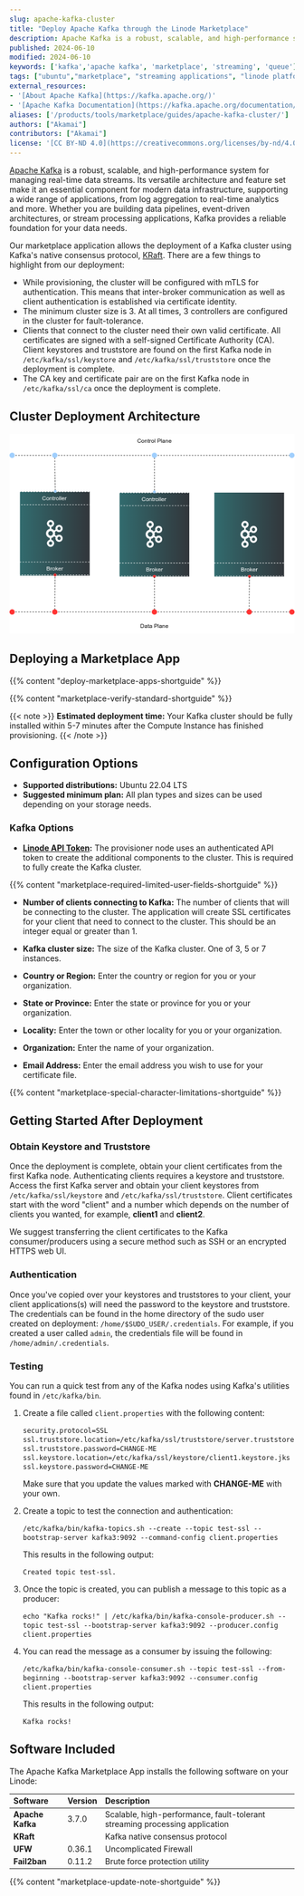 ```yaml
---
slug: apache-kafka-cluster
title: "Deploy Apache Kafka through the Linode Marketplace"
description: Apache Kafka is a robust, scalable, and high-performance system for managing real-time data streams. Its versatile architecture and feature set make it an essential component for modern data infrastructure, supporting a wide range of applications from log aggregation to real-time analytics and more. Whether you are building data pipelines, event-driven architectures, or stream processing applications, Kafka provides a reliable foundation for your data needs."
published: 2024-06-10
modified: 2024-06-10
keywords: ['kafka','apache kafka', 'marketplace', 'streaming', 'queue']
tags: ["ubuntu","marketplace", "streaming applications", "linode platform", "cloud manager", "ssl", "cloud storage", "high availability", "compute storage"]
external_resources:
- '[About Apache Kafka](https://kafka.apache.org/)'
- '[Apache Kafka Documentation](https://kafka.apache.org/documentation/)'
aliases: ['/products/tools/marketplace/guides/apache-kafka-cluster/']
authors: ["Akamai"]
contributors: ["Akamai"]
license: '[CC BY-ND 4.0](https://creativecommons.org/licenses/by-nd/4.0)'
---
```


[Apache Kafka](https://kafka.apache.org/) is a robust, scalable, and high-performance system for managing real-time data streams. Its versatile architecture and feature set make it an essential component for modern data infrastructure, supporting a wide range of applications, from log aggregation to real-time analytics and more. Whether you are building data pipelines, event-driven architectures, or stream processing applications, Kafka provides a reliable foundation for your data needs.

Our marketplace application allows the deployment of a Kafka cluster using Kafka's native consensus protocol, [KRaft](https://kafka.apache.org/documentation/#kraft). There are a few things to highlight from our deployment:

- While provisioning, the cluster will be configured with mTLS for authentication. This means that inter-broker communication as well as client authentication is established via certificate identity.
- The minimum cluster size is 3. At all times, 3 controllers are configured in the cluster for fault-tolerance.
- Clients that connect to the cluster need their own valid certificate. All certificates are signed with a self-signed Certificate Authority (CA). Client keystores and truststore are found on the first Kafka node in `/etc/kafka/ssl/keystore` and `/etc/kafka/ssl/truststore` once the deployment is complete.
- The CA key and certificate pair are on the first Kafka node in `/etc/kafka/ssl/ca` once the deployment is complete.


## Cluster Deployment Architecture

![Kafka Architecture](kafka-cluster.png)

## Deploying a Marketplace App

{{% content "deploy-marketplace-apps-shortguide" %}}

{{% content "marketplace-verify-standard-shortguide" %}}

{{< note >}}
**Estimated deployment time:** Your Kafka cluster should be fully installed within 5-7 minutes after the Compute Instance has finished provisioning.
{{< /note >}}

## Configuration Options

- **Supported distributions:** Ubuntu 22.04 LTS
- **Suggested minimum plan:** All plan types and sizes can be used depending on your storage needs.

### Kafka Options

- **[Linode API Token](/docs/products/platform/accounts/guides/manage-api-tokens/#create-an-api-token):** The provisioner node uses an authenticated API token to create the additional components to the cluster. This is required to fully create the Kafka cluster.

{{% content "marketplace-required-limited-user-fields-shortguide" %}}

- **Number of clients connecting to Kafka:** The number of clients that will be connecting to the cluster. The application will create SSL certificates for your client that need to connect to the cluster. This should be an integer equal or greater than 1.

- **Kafka cluster size:** The size of the Kafka cluster. One of 3, 5 or 7 instances.

- **Country or Region:** Enter the country or region for you or your organization.

- **State or Province:** Enter the state or province for you or your organization.

- **Locality:** Enter the town or other locality for you or your organization.

- **Organization:** Enter the name of your organization.

- **Email Address:** Enter the email address you wish to use for your certificate file.

{{% content "marketplace-special-character-limitations-shortguide" %}}

## Getting Started After Deployment

### Obtain Keystore and Truststore

Once the deployment is complete, obtain your client certificates from the first Kafka node. Authenticating clients requires a keystore and truststore. Access the first Kafka server and obtain your client keystores from `/etc/kafka/ssl/keystore` and `/etc/kafka/ssl/truststore`. Client certificates start with the word "client" and a number which depends on the number of clients you wanted, for example, **client1** and **client2**.

We suggest transferring the client certificates to the Kafka consumer/producers using a secure method such as SSH or an encrypted HTTPS web UI.

### Authentication

Once you've copied over your keystores and truststores to your client, your client applications(s) will need the password to the keystore and truststore. The credentials can be found in the home directory of the sudo user created on deployment: `/home/$SUDO_USER/.credentials`. For example, if you created a user called `admin`, the credentials file will be found in `/home/admin/.credentials`.

### Testing

You can run a quick test from any of the Kafka nodes using Kafka's utilities found in `/etc/kafka/bin`.

1.  Create a file called `client.properties` with the following content:

    ```file {title="client.properties"}
    security.protocol=SSL
    ssl.truststore.location=/etc/kafka/ssl/truststore/server.truststore.jks
    ssl.truststore.password=CHANGE-ME
    ssl.keystore.location=/etc/kafka/ssl/keystore/client1.keystore.jks
    ssl.keystore.password=CHANGE-ME
    ```

    Make sure that you update the values marked with **CHANGE-ME** with your own.

1.  Create a topic to test the connection and authentication:

    ```command
    /etc/kafka/bin/kafka-topics.sh --create --topic test-ssl --bootstrap-server kafka3:9092 --command-config client.properties
    ```

    This results in the following output:

    ```output
    Created topic test-ssl.
    ```

1.  Once the topic is created, you can publish a message to this topic as a producer:

    ```command
    echo "Kafka rocks!" | /etc/kafka/bin/kafka-console-producer.sh --topic test-ssl --bootstrap-server kafka3:9092 --producer.config client.properties
    ```

1.  You can read the message as a consumer by issuing the following:

    ```command
    /etc/kafka/bin/kafka-console-consumer.sh --topic test-ssl --from-beginning --bootstrap-server kafka3:9092 --consumer.config client.properties
    ```

    This results in the following output:

    ```output
    Kafka rocks!
    ```

## Software Included

The Apache Kafka Marketplace App installs the following software on your Linode:

| **Software**  | **Version**   | **Description**   |
| :---      | :----     | :---          |
| **Apache Kafka**    | 3.7.0    | Scalable, high-performance, fault-tolerant streaming processing application  |
| **KRaft** | | Kafka native consensus protocol |
| **UFW**      | 0.36.1    | Uncomplicated Firewall |
| **Fail2ban**   | 0.11.2    | Brute force protection utility |

{{% content "marketplace-update-note-shortguide" %}}